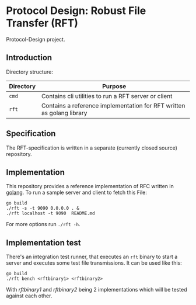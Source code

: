 # Protocol Design: Robust File Transfer (RFT)

Protocol-Design project.

## Introduction

Directory structure:

| Directory       | Purpose       |
|-----------------|-----------------------------------------------------------------------------------------------|
| `cmd`           | Contains cli utilities to run a RFT server or client                                          |
| `rft`           | Contains a reference implementation for RFT written as golang library                         |


## Specification

The RFT-specification is written in a separate (currently closed source) repository.

## Implementation

This repository provides a reference implementation of RFC written in
[golang](https://golang.org/). To run a sample server and client to fetch
this File:

```shell
go build
./rft -s -t 9090 0.0.0.0 . &
./rft localhost -t 9090  README.md
```

For more options run `./rft -h`.

## Implementation test

There's an integration test runner, that executes an `rft` binary to start a
server and executes some test file transmissions. It can be used like this:

```shell
go build
./rft bench <rftbinary1> <rftbinary2>
```

With *rftbinary1* and *rftbinary2* being 2 implementations which will be tested
against each other.

